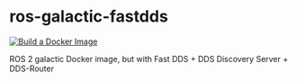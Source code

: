 # ros-galactic-fastdds

[![Build a Docker Image](https://github.com/DominikN/ros-galactic-fastdds/actions/workflows/build_push.yaml/badge.svg)](https://github.com/DominikN/ros-galactic-fastdds/actions/workflows/build_push.yaml)

ROS 2 galactic Docker image, but with Fast DDS + DDS Discovery Server + DDS-Router

